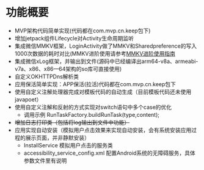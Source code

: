

# 功能概要
   * MVP架构代码简单实现(代码都在com.mvp.cn.keep包下)
   * 增加jetpack组件Lifecycle对Activity生命周期监听
   * 集成微信MMKV框架，LoginActivity做了MMKV和Sharedpreference的写入1000次数据的耗时对比(MMKV进阶使用请参考[MMKV进阶使用指南](https://github.com/Tencent/MMKV/wiki/android_advance_cn)
   * 集成微信xLog框架，并输出到文件(源码中已经编译出arm64-v8a、armeabi-v7a、x86、x86—64架构的so库可直接使用)
   * 自定义OKHTTPDns解析类
   * 应用保活简单实现：APP保活(拉活)代码都在com.mvp.cn.keep包下
   * 使用自定义注解处理器完成对模板代码的自动生成（目前模板代码还未使用javapoet）
   * 使用自定义注解和反射的方式实现对switch语句中多个case的优化
        + 调用示例 RunTaskFactory.buildRunTask(type,content);
   * ~~增加日志打印类（包括将log输出到文件中功能）~~
   * 应用实现自动安装（模拟用户点击效果来实现自动安装，会有系统安装应用过程的展示页面，并非静默安装）
     + InstallService 模拟用户点击的服务类
     + accessibility_service_config.xml 配置Android系统的无障碍服务，具体参数文件里有说明



